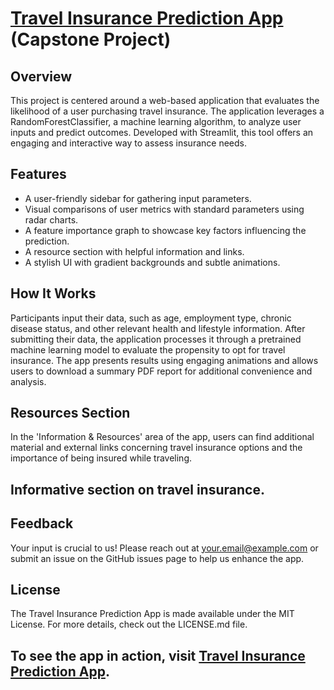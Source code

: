 # [Travel Insurance Prediction App]([url](https://travel-insurance-prediction-anzal.streamlit.app/)) (Capstone Project)

## Overview
This project is centered around a web-based application that evaluates the likelihood of a user purchasing travel insurance. The application leverages a RandomForestClassifier, a machine learning algorithm, to analyze user inputs and predict outcomes. Developed with Streamlit, this tool offers an engaging and interactive way to assess insurance needs.

## Features
- A user-friendly sidebar for gathering input parameters.
- Visual comparisons of user metrics with standard parameters using radar charts.
- A feature importance graph to showcase key factors influencing the prediction.
- A resource section with helpful information and links.
- A stylish UI with gradient backgrounds and subtle animations.

## How It Works
Participants input their data, such as age, employment type, chronic disease status, and other relevant health and lifestyle information. After submitting their data, the application processes it through a pretrained machine learning model to evaluate the propensity to opt for travel insurance. The app presents results using engaging animations and allows users to download a summary PDF report for additional convenience and analysis.

## Resources Section
In the 'Information & Resources' area of the app, users can find additional material and external links concerning travel insurance options and the importance of being insured while traveling.


## Informative section on travel insurance.

## Feedback
Your input is crucial to us! Please reach out at your.email@example.com or submit an issue on the GitHub issues page to help us enhance the app.

## License
The Travel Insurance Prediction App is made available under the MIT License. For more details, check out the LICENSE.md file.

## To see the app in action, visit [Travel Insurance Prediction App]([url](https://travel-insurance-prediction-anzal.streamlit.app/)).
